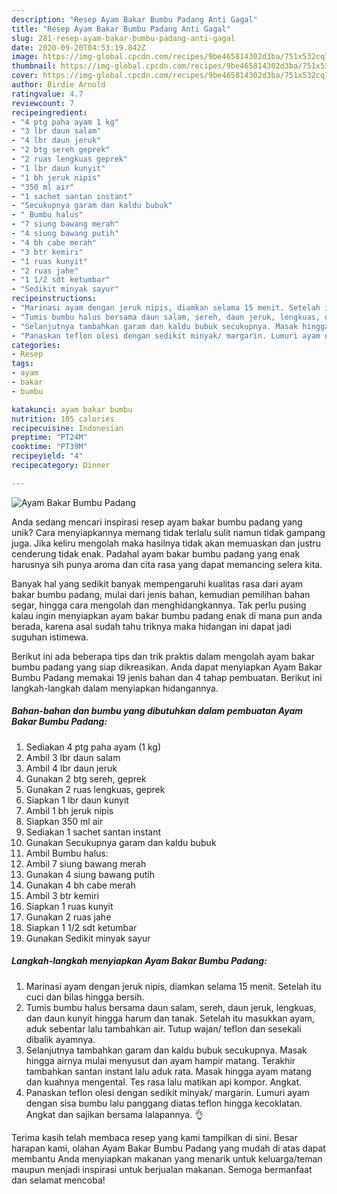 ```yaml
---
description: "Resep Ayam Bakar Bumbu Padang Anti Gagal"
title: "Resep Ayam Bakar Bumbu Padang Anti Gagal"
slug: 281-resep-ayam-bakar-bumbu-padang-anti-gagal
date: 2020-09-20T04:53:19.842Z
image: https://img-global.cpcdn.com/recipes/9be465814302d3ba/751x532cq70/ayam-bakar-bumbu-padang-foto-resep-utama.jpg
thumbnail: https://img-global.cpcdn.com/recipes/9be465814302d3ba/751x532cq70/ayam-bakar-bumbu-padang-foto-resep-utama.jpg
cover: https://img-global.cpcdn.com/recipes/9be465814302d3ba/751x532cq70/ayam-bakar-bumbu-padang-foto-resep-utama.jpg
author: Birdie Arnold
ratingvalue: 4.7
reviewcount: 7
recipeingredient:
- "4 ptg paha ayam 1 kg"
- "3 lbr daun salam"
- "4 lbr daun jeruk"
- "2 btg sereh geprek"
- "2 ruas lengkuas geprek"
- "1 lbr daun kunyit"
- "1 bh jeruk nipis"
- "350 ml air"
- "1 sachet santan instant"
- "Secukupnya garam dan kaldu bubuk"
- " Bumbu halus"
- "7 siung bawang merah"
- "4 siung bawang putih"
- "4 bh cabe merah"
- "3 btr kemiri"
- "1 ruas kunyit"
- "2 ruas jahe"
- "1 1/2 sdt ketumbar"
- "Sedikit minyak sayur"
recipeinstructions:
- "Marinasi ayam dengan jeruk nipis, diamkan selama 15 menit. Setelah itu cuci dan bilas hingga bersih."
- "Tumis bumbu halus bersama daun salam, sereh, daun jeruk, lengkuas, dan daun kunyit hingga harum dan tanak. Setelah itu masukkan ayam, aduk sebentar lalu tambahkan air. Tutup wajan/ teflon dan sesekali dibalik ayamnya."
- "Selanjutnya tambahkan garam dan kaldu bubuk secukupnya. Masak hingga airnya mulai menyusut dan ayam hampir matang. Terakhir tambahkan santan instant lalu aduk rata. Masak hingga ayam matang dan kuahnya mengental. Tes rasa lalu matikan api kompor. Angkat."
- "Panaskan teflon olesi dengan sedikit minyak/ margarin. Lumuri ayam dengan sisa bumbu lalu panggang diatas teflon hingga kecoklatan. Angkat dan sajikan bersama lalapannya. 👌"
categories:
- Resep
tags:
- ayam
- bakar
- bumbu

katakunci: ayam bakar bumbu 
nutrition: 105 calories
recipecuisine: Indonesian
preptime: "PT24M"
cooktime: "PT39M"
recipeyield: "4"
recipecategory: Dinner

---
```



![Ayam Bakar Bumbu Padang](https://img-global.cpcdn.com/recipes/9be465814302d3ba/751x532cq70/ayam-bakar-bumbu-padang-foto-resep-utama.jpg)

Anda sedang mencari inspirasi resep ayam bakar bumbu padang yang unik? Cara menyiapkannya memang tidak terlalu sulit namun tidak gampang juga. Jika keliru mengolah maka hasilnya tidak akan memuaskan dan justru cenderung tidak enak. Padahal ayam bakar bumbu padang yang enak harusnya sih punya aroma dan cita rasa yang dapat memancing selera kita.

Banyak hal yang sedikit banyak mempengaruhi kualitas rasa dari ayam bakar bumbu padang, mulai dari jenis bahan, kemudian pemilihan bahan segar, hingga cara mengolah dan menghidangkannya. Tak perlu pusing kalau ingin menyiapkan ayam bakar bumbu padang enak di mana pun anda berada, karena asal sudah tahu triknya maka hidangan ini dapat jadi suguhan istimewa.




Berikut ini ada beberapa tips dan trik praktis dalam mengolah ayam bakar bumbu padang yang siap dikreasikan. Anda dapat menyiapkan Ayam Bakar Bumbu Padang memakai 19 jenis bahan dan 4 tahap pembuatan. Berikut ini langkah-langkah dalam menyiapkan hidangannya.

<!--inarticleads1-->

##### Bahan-bahan dan bumbu yang dibutuhkan dalam pembuatan Ayam Bakar Bumbu Padang:

1. Sediakan 4 ptg paha ayam (1 kg)
1. Ambil 3 lbr daun salam
1. Ambil 4 lbr daun jeruk
1. Gunakan 2 btg sereh, geprek
1. Gunakan 2 ruas lengkuas, geprek
1. Siapkan 1 lbr daun kunyit
1. Ambil 1 bh jeruk nipis
1. Siapkan 350 ml air
1. Sediakan 1 sachet santan instant
1. Gunakan Secukupnya garam dan kaldu bubuk
1. Ambil  Bumbu halus:
1. Ambil 7 siung bawang merah
1. Gunakan 4 siung bawang putih
1. Gunakan 4 bh cabe merah
1. Ambil 3 btr kemiri
1. Siapkan 1 ruas kunyit
1. Gunakan 2 ruas jahe
1. Siapkan 1 1/2 sdt ketumbar
1. Gunakan Sedikit minyak sayur




<!--inarticleads2-->

##### Langkah-langkah menyiapkan Ayam Bakar Bumbu Padang:

1. Marinasi ayam dengan jeruk nipis, diamkan selama 15 menit. Setelah itu cuci dan bilas hingga bersih.
1. Tumis bumbu halus bersama daun salam, sereh, daun jeruk, lengkuas, dan daun kunyit hingga harum dan tanak. Setelah itu masukkan ayam, aduk sebentar lalu tambahkan air. Tutup wajan/ teflon dan sesekali dibalik ayamnya.
1. Selanjutnya tambahkan garam dan kaldu bubuk secukupnya. Masak hingga airnya mulai menyusut dan ayam hampir matang. Terakhir tambahkan santan instant lalu aduk rata. Masak hingga ayam matang dan kuahnya mengental. Tes rasa lalu matikan api kompor. Angkat.
1. Panaskan teflon olesi dengan sedikit minyak/ margarin. Lumuri ayam dengan sisa bumbu lalu panggang diatas teflon hingga kecoklatan. Angkat dan sajikan bersama lalapannya. 👌




Terima kasih telah membaca resep yang kami tampilkan di sini. Besar harapan kami, olahan Ayam Bakar Bumbu Padang yang mudah di atas dapat membantu Anda menyiapkan makanan yang menarik untuk keluarga/teman maupun menjadi inspirasi untuk berjualan makanan. Semoga bermanfaat dan selamat mencoba!
